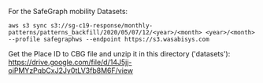 For the SafeGraph mobility Datasets:  
```
aws s3 sync s3://sg-c19-response/monthly-patterns/patterns_backfill/2020/05/07/12/<year>/<month> <year>/<month> --profile safegraphws --endpoint https://s3.wasabisys.com
```

Get the Place ID to CBG file and unzip it in this directory ('datasets'):  
https://drive.google.com/file/d/14J5jj-oiPMYzPqbCxJ2Jy0tLV3fb8M6F/view